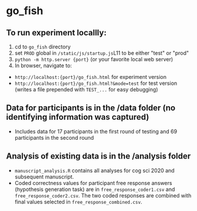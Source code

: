 # go_fish

## To run experiment locallly:
1. cd to `go_fish` directory
2. set `PROD` global in `/static/js/startup.js`L11 to be either "test" or "prod"
3. `python -m http.server {port}` (or your favorite local web server)
4. In browser, navigate to:
- `http://localhost:{port}/go_fish.html` for experiment version
- `http://localhost:{port}/go_fish.html?&mode=test` for test version (writes a file prepended with `TEST_...` for easy debugging)

## Data for participants is in the /data folder (no identifying information was captured)
- Includes data for 17 participants in the first round of testing and 69 participants in the second round

## Analysis of existing data is in the /analysis folder
- `manuscript_analysis.R` contains all analyses for cog sci 2020 and subsequent manuscript.
- Coded correctness values for participant free response answers (hypothesis generation task) are in `free_response_coder1.csv` and `free_response_coder2.csv`. The two coded responses are combined with final values selected in `free_response_combined.csv`.



